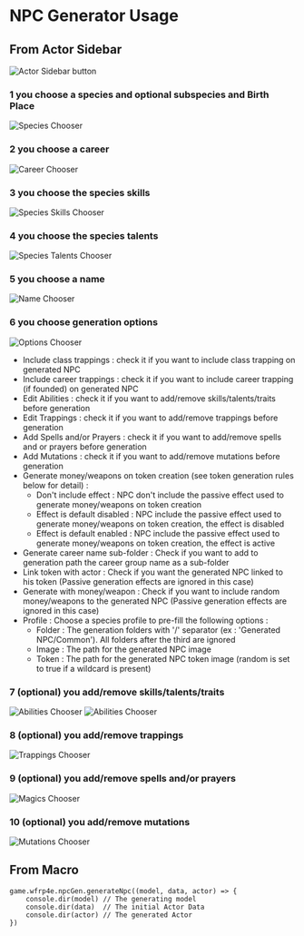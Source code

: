 # NPC Generator Usage

## From Actor Sidebar

![Actor Sidebar button](media/wfrp4e-npc-gen-sidebar-button.png)

### 1 you choose a species and optional subspecies and Birth Place

![Species Chooser](./media/wfrp4e-species-chooser.png)

### 2 you choose a career

![Career Chooser](./media/wfrp4e-career-chooser.png)

### 3 you choose the species skills

![Species Skills Chooser](./media/wfrp4e-species-skills-chooser.png)

### 4 you choose the species talents

![Species Talents Chooser](./media/wfrp4e-species-talents-chooser.png)

### 5 you choose a name

![Name Chooser](./media/wfrp4e-name-chooser.png)

### 6 you choose generation options

![Options Chooser](media/wfrp4e-npc-gen-options-chooser.png)

- Include class trappings : check it if you want to include class trapping on generated NPC
- Include career trappings : check it if you want to include career trapping (if founded) on generated NPC
- Edit Abilities : check it if you want to add/remove skills/talents/traits before generation
- Edit Trappings : check it if you want to add/remove trappings before generation
- Add Spells and/or Prayers : check it if you want to add/remove spells and or prayers before generation
- Add Mutations : check it if you want to add/remove mutations before generation
- Generate money/weapons on token creation (see token generation rules below for detail) :
  - Don't include effect : NPC don't include the passive effect used to generate money/weapons on token creation
  - Effect is default disabled : NPC include the passive effect used to generate money/weapons on token creation, the
    effect is disabled
  - Effect is default enabled : NPC include the passive effect used to generate money/weapons on token creation, the
    effect is active
- Generate career name sub-folder : Check if you want to add to generation path the career group name as a sub-folder
- Link token with actor : Check if you want the generated NPC linked to his token (Passive generation effects are
  ignored in this case)
- Generate with money/weapon : Check if you want to include random money/weapons to the generated NPC (Passive
  generation effects are ignored in this case)
- Profile : Choose a species profile to pre-fill the following options :
  - Folder : The generation folders with '/' separator (ex : 'Generated NPC/Common'). All folders after the third are
    ignored
  - Image : The path for the generated NPC image
  - Token : The path for the generated NPC token image (random is set to true if a wildcard is present)

### 7 (optional) you add/remove skills/talents/traits

![Abilities Chooser](./media/wfrp4e-abilities-chooser.png)
![Abilities Chooser](./media/wfrp4e-abilities-chooser2.png)

### 8 (optional) you add/remove trappings

![Trappings Chooser](./media/wfrp4e-trappings-chooser.png)

### 9 (optional) you add/remove spells and/or prayers

![Magics Chooser](./media/wfrp4e-magics-chooser.png)

### 10 (optional) you add/remove mutations

![Mutations Chooser](./media/wfrp4e-mutations-chooser.png)

## From Macro

```
game.wfrp4e.npcGen.generateNpc((model, data, actor) => {
    console.dir(model) // The generating model
    console.dir(data)  // The initial Actor Data
    console.dir(actor) // The generated Actor
})
```
